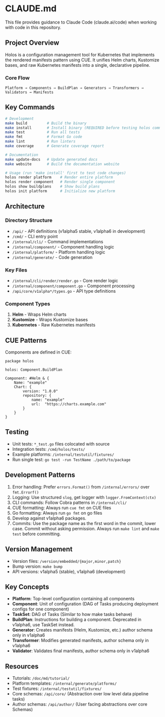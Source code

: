 # CLAUDE.md

This file provides guidance to Claude Code (claude.ai/code) when working with code in this repository.

## Project Overview

Holos is a configuration management tool for Kubernetes that implements the rendered manifests pattern using CUE. It unifies Helm charts, Kustomize bases, and raw Kubernetes manifests into a single, declarative pipeline.

### Core Flow
```
Platform → Components → BuildPlan → Generators → Transformers → Validators → Manifests
```

## Key Commands

```bash
# Development
make build         # Build the binary
make install       # Install binary (REQUIRED before testing holos commands)
make test          # Run all tests
make fmt           # Format Go code
make lint          # Run linters
make coverage      # Generate coverage report

# Documentation
make update-docs   # Update generated docs
make website       # Build the documentation website

# Usage (run 'make install' first to test code changes)
holos render platform    # Render entire platform
holos render component   # Render single component
holos show buildplans    # Show build plans
holos init platform      # Initialize new platform
```

## Architecture

### Directory Structure
- `/api/` - API definitions (v1alpha5 stable, v1alpha6 in development)
- `/cmd/` - CLI entry point
- `/internal/cli/` - Command implementations
- `/internal/component/` - Component handling logic
- `/internal/platform/` - Platform handling logic
- `/internal/generate/` - Code generation

### Key Files
- `/internal/cli/render/render.go` - Core render logic
- `/internal/component/component.go` - Component processing
- `/api/core/v1alpha*/types.go` - API type definitions

### Component Types
1. **Helm** - Wraps Helm charts
2. **Kustomize** - Wraps Kustomize bases  
3. **Kubernetes** - Raw Kubernetes manifests

## CUE Patterns

Components are defined in CUE:
```cue
package holos

holos: Component.BuildPlan

Component: #Helm & {
    Name: "example"
    Chart: {
        version: "1.0.0"
        repository: {
            name: "example"
            url:  "https://charts.example.com"
        }
    }
}
```

## Testing

- Unit tests: `*_test.go` files colocated with source
- Integration tests: `/cmd/holos/tests/`
- Example platforms: `/internal/testutil/fixtures/`
- Run single test: `go test -run TestName ./path/to/package`

## Development Patterns

1. Error handling: Prefer `errors.Format()` from `/internal/errors/` over `fmt.Errorf()`
2. Logging: Use structured `slog`, get logger with `logger.FromContext(ctx)`
3. CLI commands: Follow Cobra patterns in `/internal/cli/`
4. CUE formatting: Always run `cue fmt` on CUE files
5. Go formatting: Always run `go fmt` on go files
6. Develop against v1alpha6 packages.
7. Commits: Use the package name as the first word in the commit, lower case.  Commit without asking permission.  Always run `make lint` and `make test` before committing.

## Version Management

- Version files: `/version/embedded/{major,minor,patch}`
- Bump version: `make bump`
- API versions: v1alpha5 (stable), v1alpha6 (development)

## Key Concepts

- **Platform**: Top-level configuration containing all components
- **Component**: Unit of configuration (DAG of Tasks producing deployment configs for one component)
- **TaskSet**: DAG of Tasks (Similar to how make tasks behave)
- **BuildPlan**: Instructions for building a component.  Deprecated in v1alpha6, use TaskSet instead.
- **Generator**: Creates manifests (Helm, Kustomize, etc.) author schema only in v1alpha6
- **Transformer**: Modifies generated manifests, author schema only in v1alpha6
- **Validator**: Validates final manifests, author schema only in v1alpha6

## Resources

- Tutorials: `/doc/md/tutorial/`
- Platform templates: `/internal/generate/platforms/`
- Test fixtures: `/internal/testutil/fixtures/`
- Core schemas: `/api/core/` (Abstraction over low level data pipeline tasks)
- Author schemas: `/api/author/` (User facing abstractions over core Schemas)
